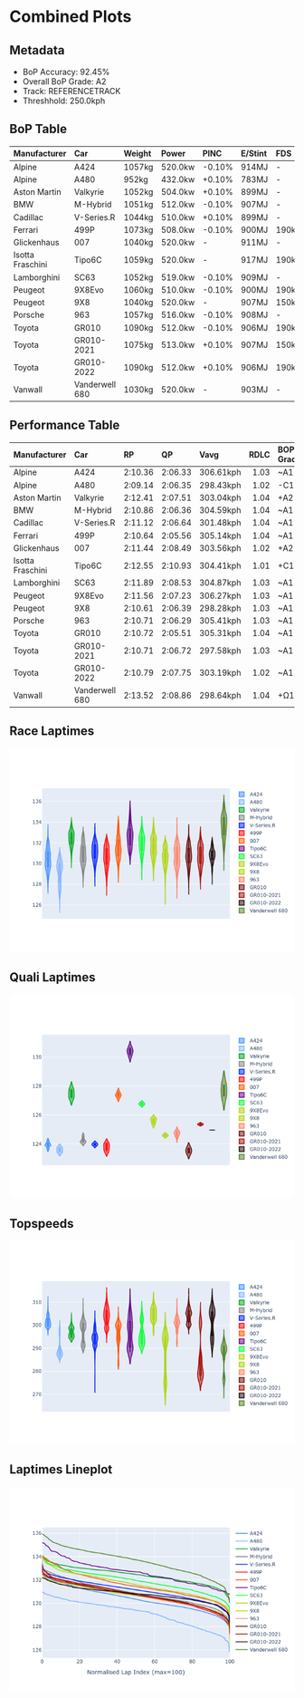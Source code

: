# Combined Plots

## Metadata

- BoP Accuracy: 92.45%
- Overall BoP Grade: A2
- Track: REFERENCETRACK
- Threshhold: 250.0kph

## BoP Table
| Manufacturer     | Car            | Weight   | Power   | PINC   | E/Stint   | FDS    | RDP    | QDP    | TDP    |
|:-----------------|:---------------|:---------|:--------|:-------|:----------|:-------|:-------|:-------|:-------|
| Alpine           | A424           | 1057kg   | 520.0kw | -0.10% | 914MJ     | -      | 52.35% | 61.85% | 27.84% |
| Alpine           | A480           | 952kg    | 432.0kw | +0.10% | 783MJ     | -      | 54.51% | 76.19% | 54.04% |
| Aston Martin     | Valkyrie       | 1052kg   | 504.0kw | +0.10% | 899MJ     | -      | 53.59% | 53.33% | 21.51% |
| BMW              | M-Hybrid       | 1051kg   | 512.0kw | -0.10% | 907MJ     | -      | 53.26% | 57.23% | 34.54% |
| Cadillac         | V-Series.R     | 1044kg   | 510.0kw | +0.10% | 899MJ     | -      | 47.80% | 56.73% | 19.63% |
| Ferrari          | 499P           | 1073kg   | 508.0kw | -0.10% | 900MJ     | 190kph | 53.02% | 42.32% | 9.88%  |
| Glickenhaus      | 007            | 1040kg   | 520.0kw | -      | 911MJ     | -      | 46.49% | 46.07% | 47.78% |
| Isotta Fraschini | Tipo6C         | 1059kg   | 520.0kw | -      | 917MJ     | 190kph | 43.95% | 47.22% | 31.53% |
| Lamborghini      | SC63           | 1052kg   | 519.0kw | -0.10% | 909MJ     | -      | 46.33% | 59.50% | 29.33% |
| Peugeot          | 9X8Evo         | 1060kg   | 510.0kw | -0.10% | 900MJ     | 190kph | 48.47% | 51.26% | 16.02% |
| Peugeot          | 9X8            | 1040kg   | 520.0kw | -      | 907MJ     | 150kph | 54.07% | 57.08% | 10.80% |
| Porsche          | 963            | 1057kg   | 516.0kw | -0.10% | 908MJ     | -      | 50.87% | 45.25% | 30.77% |
| Toyota           | GR010          | 1090kg   | 512.0kw | -0.10% | 906MJ     | 190kph | 52.43% | 57.12% | 12.82% |
| Toyota           | GR010-2021     | 1075kg   | 513.0kw | +0.10% | 907MJ     | 150kph | 54.09% | 52.67% | 26.37% |
| Toyota           | GR010-2022     | 1090kg   | 512.0kw | +0.10% | 906MJ     | 190kph | 53.48% | 69.44% | 7.86%  |
| Vanwall          | Vanderwell 680 | 1030kg   | 520.0kw | -      | 903MJ     | -      | 53.41% | 56.28% | 29.85% |

## Performance Table
| Manufacturer     | Car            | RP      | QP      | Vavg      |   RDLC | BOP-Grade   | Match   |
|:-----------------|:---------------|:--------|:--------|:----------|-------:|:------------|:--------|
| Alpine           | A424           | 2:10.36 | 2:06.33 | 306.61kph |   1.03 | ~A1         | 98.77%  |
| Alpine           | A480           | 2:09.14 | 2:06.35 | 298.43kph |   1.02 | -C1         | 76.19%  |
| Aston Martin     | Valkyrie       | 2:12.41 | 2:07.51 | 303.04kph |   1.04 | +A2         | 94.20%  |
| BMW              | M-Hybrid       | 2:10.86 | 2:06.36 | 304.59kph |   1.04 | ~A1         | 99.67%  |
| Cadillac         | V-Series.R     | 2:11.12 | 2:06.64 | 301.48kph |   1.04 | ~A1         | 99.94%  |
| Ferrari          | 499P           | 2:10.64 | 2:05.56 | 305.14kph |   1.04 | ~A1         | 99.13%  |
| Glickenhaus      | 007            | 2:11.44 | 2:08.49 | 303.56kph |   1.02 | +A2         | 94.88%  |
| Isotta Fraschini | Tipo6C         | 2:12.55 | 2:10.93 | 304.41kph |   1.01 | +C1         | 79.85%  |
| Lamborghini      | SC63           | 2:11.89 | 2:08.53 | 304.87kph |   1.03 | ~A1         | 97.35%  |
| Peugeot          | 9X8Evo         | 2:11.56 | 2:07.23 | 306.27kph |   1.03 | ~A1         | 97.95%  |
| Peugeot          | 9X8            | 2:10.61 | 2:06.39 | 298.28kph |   1.03 | ~A1         | 99.21%  |
| Porsche          | 963            | 2:10.71 | 2:06.29 | 305.41kph |   1.03 | ~A1         | 99.70%  |
| Toyota           | GR010          | 2:10.72 | 2:05.51 | 305.31kph |   1.04 | ~A1         | 99.74%  |
| Toyota           | GR010-2021     | 2:10.71 | 2:06.72 | 297.58kph |   1.03 | ~A1         | 99.78%  |
| Toyota           | GR010-2022     | 2:10.79 | 2:07.75 | 303.19kph |   1.02 | ~A1         | 100.00% |
| Vanwall          | Vanderwell 680 | 2:13.52 | 2:08.86 | 298.64kph |   1.04 | +Ω1         | 42.86%  |

## Race Laptimes
![Race Laptimes](images/race_violin.png)

## Quali Laptimes
![Quali Laptimes](images/quali_violin.png)

## Topspeeds
![Topspeeds](images/topspeed_violin.png)

## Laptimes Lineplot
![Laptimes Lineplot](images/laptime_line.png)

